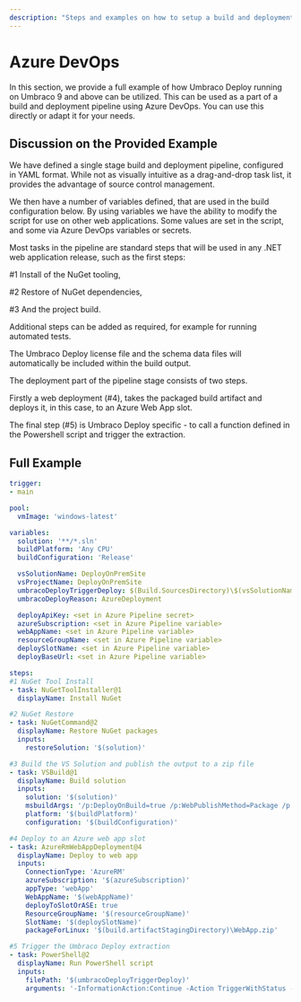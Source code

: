 ```yaml
---
description: "Steps and examples on how to setup a build and deployment pipeline for Umbraco Deploy using Azure DevOps."
---
```


# Azure DevOps

In this section, we provide a full example of how Umbraco Deploy running on Umbraco 9 and above can be utilized. This can be used as a part of a build and deployment pipeline using Azure DevOps. You can use this directly or adapt it for your needs.

## Discussion on the Provided Example

We have defined a single stage build and deployment pipeline, configured in YAML format. While not as visually intuitive as a drag-and-drop task list, it provides the advantage of source control management.

We then have a number of variables defined, that are used in the build configuration below. By using variables we have the ability to modify the script for use on other web applications. Some values are set in the script, and some via Azure DevOps variables or secrets.

Most tasks in the pipeline are standard steps that will be used in any .NET web application release, such as the first steps:

\#1 Install of the NuGet tooling,

\#2 Restore of NuGet dependencies,

\#3 And the project build.

Additional steps can be added as required, for example for running automated tests.

The Umbraco Deploy license file and the schema data files will automatically be included within the build output.

The deployment part of the pipeline stage consists of two steps.

Firstly a web deployment (#4), takes the packaged build artifact and deploys it, in this case, to an Azure Web App slot.

The final step (#5) is Umbraco Deploy specific - to call a function defined in the Powershell script and trigger the extraction.

## Full Example

```yaml
trigger:
- main

pool:
  vmImage: 'windows-latest'

variables:
  solution: '**/*.sln'
  buildPlatform: 'Any CPU'
  buildConfiguration: 'Release'

  vsSolutionName: DeployOnPremSite
  vsProjectName: DeployOnPremSite
  umbracoDeployTriggerDeploy: $(Build.SourcesDirectory)\$(vsSolutionName)\$(vsProjectName)\TriggerDeploy.ps1
  umbracoDeployReason: AzureDeployment

  deployApiKey: <set in Azure Pipeline secret>
  azureSubscription: <set in Azure Pipeline variable>
  webAppName: <set in Azure Pipeline variable>
  resourceGroupName: <set in Azure Pipeline variable>
  deploySlotName: <set in Azure Pipeline variable>
  deployBaseUrl: <set in Azure Pipeline variable>

steps:
#1 NuGet Tool Install
- task: NuGetToolInstaller@1
  displayName: Install NuGet

#2 NuGet Restore
- task: NuGetCommand@2
  displayName: Restore NuGet packages
  inputs:
    restoreSolution: '$(solution)'

#3 Build the VS Solution and publish the output to a zip file
- task: VSBuild@1
  displayName: Build solution
  inputs:
    solution: '$(solution)'
    msbuildArgs: '/p:DeployOnBuild=true /p:WebPublishMethod=Package /p:PackageAsSingleFile=true /p:SkipInvalidConfigurations=true /p:DesktopBuildPackageLocation="$(build.artifactStagingDirectory)\WebApp.zip" /p:DeployIisAppPath="Default Web Site"'
    platform: '$(buildPlatform)'
    configuration: '$(buildConfiguration)'

#4 Deploy to an Azure web app slot
- task: AzureRmWebAppDeployment@4
  displayName: Deploy to web app
  inputs:
    ConnectionType: 'AzureRM'
    azureSubscription: '$(azureSubscription)'
    appType: 'webApp'
    WebAppName: '$(webAppName)'
    deployToSlotOrASE: true
    ResourceGroupName: '$(resourceGroupName)'
    SlotName: '$(deploySlotName)'
    packageForLinux: '$(build.artifactStagingDirectory)\WebApp.zip'

#5 Trigger the Umbraco Deploy extraction
- task: PowerShell@2
  displayName: Run PowerShell script
  inputs:
    filePath: '$(umbracoDeployTriggerDeploy)'
    arguments: '-InformationAction:Continue -Action TriggerWithStatus -ApiKey $(deployApiKey) -BaseUrl $(deployBaseUrl) -Reason $(umbracoDeployReason) -Verbose'
```
